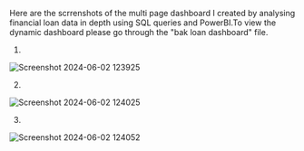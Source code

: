 Here are the scrrenshots of the multi page dashboard I created by analysing financial loan data in depth using SQL queries and PowerBI.To view the dynamic dashboard please go through the "bak loan dashboard" file.

1.
![Screenshot 2024-06-02 123925](https://github.com/Aditi275/Bank-Loan-Dashboard/assets/124167458/ae5805b9-db1a-481d-9c4b-c637de71975c)

2.
![Screenshot 2024-06-02 124025](https://github.com/Aditi275/Bank-Loan-Dashboard/assets/124167458/a0ef26ca-3893-4ee9-ae63-d148e143ed97)

3.
![Screenshot 2024-06-02 124052](https://github.com/Aditi275/Bank-Loan-Dashboard/assets/124167458/d18f7d29-cc0d-4257-b04e-1836fc14b664)
